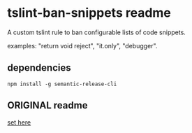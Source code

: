# tslint-ban-snippets readme

A custom tslint rule to ban configurable lists of code snippets.

examples: "return void reject", "it.only", "debugger".

## dependencies

```
npm install -g semantic-release-cli
```

## ORIGINAL readme

[set here](./readme.original.md)
